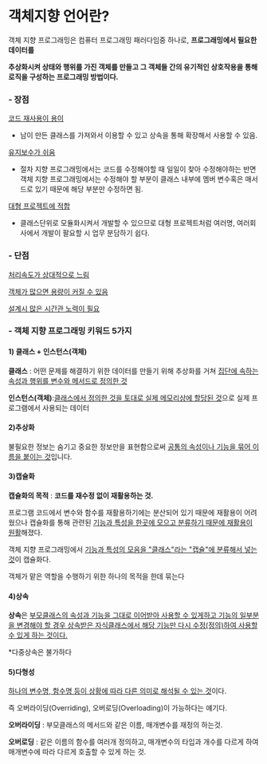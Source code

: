 # 객체지향 언어란?

객체 지향 프로그래밍은 컴퓨터 프로그래밍 패러다임중 하나로, **프로그래밍에서 필요한 데이터를**

 **추상화시켜 상태와 행위를 가진 객체를 만들고 그 객체들 간의 유기적인 상호작용을 통해 로직을 구성하는 프로그래밍 방법이다.**

### - 장점

<u>코드 재사용이 용이</u>

- 남이 만든 클래스를 가져와서 이용할 수 있고 상속을 통해 확장해서 사용할 수 있음.

<u>유지보수가 쉬움</u>

- 절차 지향 프로그래밍에서는 코드를 수정해야할 때 일일이 찾아 수정해야하는 반면 객체 지향 프로그래밍에서는 수정해야 할 부분이 클래스 내부에 멤버 변수혹은 매서드로 있기 때문에 해당 부분만 수정하면 됨.

<u>대형 프로젝트에 적합</u>

- 클래스단위로 모듈화시켜서 개발할 수 있으므로 대형 프로젝트처럼 여러명, 여러회사에서 개발이 팔요할 시 업무 분담하기 쉽다.

### - 단점

<u>처리속도가 상대적으로 느림</u>

<u>객체가 많으면 용량이 커질 수 있음</u>

<u>설계시 많은 시간관 노력이 필요</u>

### - 객체 지향 프로그래밍 키워드 5가지

#### 1) 클래스 + 인스턴스(객체)

**클래스** : 어떤 문제를 해결하기 위한 데이터를 만들기 위해 추상화를 거쳐 <u>집단에 속하는 속성과 행위를 변수와 메서드로 정의한 것</u>

**인스턴스(객체)**:<u>클래스에서 정의한 것을 토대로 실제 메모리상에 할당된 것</u>으로 실제 프로그램에서 사용되는 데이터

#### 2)추상화

불필요한 정보는 숨기고 중요한 정보만을 표현함으로써 <u>공통의 속성이나 기능을 묶어 이름을 붙이는 것</u>입니다.

#### 3)캡슐화

**캡슐화의 목적** : **코드를 재수정 없이 재활용하는 것.**

프로그램 코드에서 변수와 함수를 재활용하기에는 분산되어 있기 때문에 재활용이 어려웠으나 캡슐화를 통해 관련된 <u>기능과 특성을 한곳에 모으고 분류하기 때문에 재활용이 원활</u>해졌다.

객체 지향 프로그래밍에서 <u>기능과 특성의 모음을 "클래스"라는 "캡슐"에 분류해서 넣는것</u>이 캡슐화다.

객체가 맡은 역할을 수행하기 위한 하나의 목적을 한데 묶는다

#### 4)상속

**상속**은 <u>부모클래스의 속성과 기능을 그대로 이어받아 사용할 수 있게하고 기능의 일부분을 변경해야 할 경우 상속받은 자식클래스에서 해당 기능만 다시 수정(정의)하여 사용할 수 있게 하는 것이다.</u>

*다중상속은 불가하다

#### 5)다형성

<u>하나의 변수명, 함수명 등이 상황에 따라 다른 의미로 해석될 수 있는 것</u>이다.

즉 오버라이딩(Overriding), 오버로딩(Overloading)이 가능하다는 얘기다.

**오버라이딩** : 부모클래스의 메서드와 같은 이름, 매개변수를 재정의 하는것.

**오버로딩** : 같은 이름의 함수를 여러개 정의하고, 매개변수의 타입과 개수를 다르게 하여 매개변수에 따라 다르게 호출할 수 있게 하는 것.